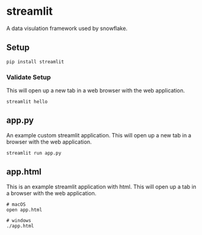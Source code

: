 # streamlit
A data visulation framework used by snowflake.

## Setup
```
pip install streamlit
```

### Validate Setup
This will open up a new tab in a web browser with the web application.
```
streamlit hello
```

## app.py
An example custom streamlit application.
This will open up a new tab in a browser with the web application.
```
streamlit run app.py
```

## app.html
This is an example streamlit application with html.
This will open up a tab in a browser with the web application.
```
# macOS
open app.html

# windows
./app.html
```
